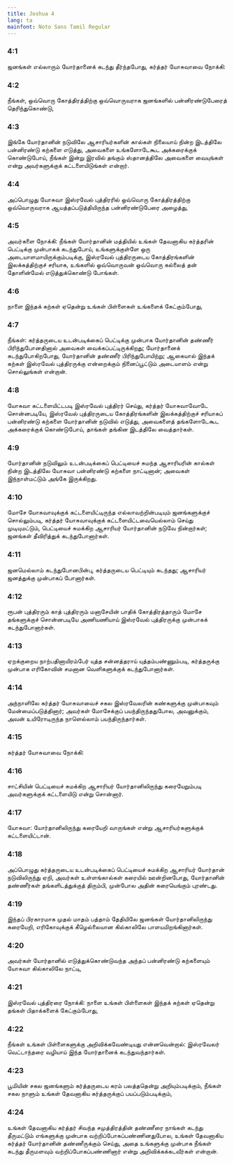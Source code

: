 ```yaml
---
title: Joshua 4
lang: ta
mainfont: Noto Sans Tamil Regular
---
```


###  4:1

ஜனங்கள் எல்லாரும் யோர்தானைக் கடந்து தீர்ந்தபோது, கர்த்தர் யோசுவாவை நோக்கி:

###  4:2

நீங்கள், ஒவ்வொரு கோத்திரத்திற்கு ஒவ்வொருவராக ஜனங்களில் பன்னிரண்டுபேரைத் தெரிந்துகொண்டு,

###  4:3

இங்கே யோர்தானின் நடுவிலே ஆசாரியர்களின் கால்கள் நிலையாய் நின்ற இடத்திலே பன்னிரண்டு கற்களை எடுத்து, அவைகளை உங்களோடேகூட அக்கரைக்குக் கொண்டுபோய், நீங்கள் இன்று இரவில் தங்கும் ஸ்தானத்திலே அவைகளை வையுங்கள் என்று அவர்களுக்குக் கட்டளையிடுங்கள் என்றார்.

###  4:4

அப்பொழுது யோசுவா இஸ்ரவேல் புத்திரரில் ஒவ்வொரு கோத்திரத்திற்கு ஒவ்வொருவராக ஆயத்தப்படுத்தியிருந்த பன்னிரண்டுபேரை அழைத்து,

###  4:5

அவர்களை நோக்கி: நீங்கள் யோர்தானின் மத்தியில் உங்கள் தேவனாகிய கர்த்தரின் பெட்டிக்கு முன்பாகக் கடந்துபோய், உங்களுக்குள்ளே ஒரு அடையாளமாயிருக்கும்படிக்கு, இஸ்ரவேல் புத்திரருடைய கோத்திரங்களின் இலக்கத்திற்குச் சரியாக, உங்களில் ஒவ்வொருவன் ஒவ்வொரு கல்லைத் தன் தோளின்மேல் எடுத்துக்கொண்டு போங்கள்.

###  4:6

நாளை இந்தக் கற்கள் ஏதென்று உங்கள் பிள்ளைகள் உங்களைக் கேட்கும்போது,

###  4:7

நீங்கள்: கர்த்தருடைய உடன்படிக்கைப் பெட்டிக்கு முன்பாக யோர்தானின் தண்ணீர் பிரிந்துபோனதினால் அவைகள் வைக்கப்பட்டிருக்கிறது; யோர்தானைக் கடந்துபோகிறபோது, யோர்தானின் தண்ணீர் பிரிந்துபோயிற்று; ஆகையால் இந்தக் கற்கள் இஸ்ரவேல் புத்திரருக்கு என்றைக்கும் நினைப்பூட்டும் அடையாளம் என்று சொல்லுங்கள் என்றான்.

###  4:8

யோசுவா கட்டளையிட்டபடி இஸ்ரவேல் புத்திரர் செய்து, கர்த்தர் யோசுவாவோடே சொன்னபடியே, இஸ்ரவேல் புத்திரருடைய கோத்திரங்களின் இலக்கத்திற்குச் சரியாகப் பன்னிரண்டு கற்களை யோர்தானின் நடுவில் எடுத்து, அவைகளைத் தங்களோடேகூட அக்கரைக்குக் கொண்டுபோய், தாங்கள் தங்கின இடத்திலே வைத்தார்கள்.

###  4:9

யோர்தானின் நடுவிலும் உடன்படிக்கைப் பெட்டியைச் சுமந்த ஆசாரியரின் கால்கள் நின்ற இடத்திலே யோசுவா பன்னிரண்டு கற்களை நாட்டினான்; அவைகள் இந்நாள்மட்டும் அங்கே இருக்கிறது.

###  4:10

மோசே யோசுவாவுக்குக் கட்டளையிட்டிருந்த எல்லாவற்றின்படியும் ஜனங்களுக்குச் சொல்லும்படி, கர்த்தர் யோசுவாவுக்குக் கட்டளையிட்டவையெல்லாம் செய்து முடியுமட்டும், பெட்டியைச் சுமக்கிற ஆசாரியர் யோர்தானின் நடுவே நின்றார்கள்; ஜனங்கள் தீவிரித்துக் கடந்துபோனார்கள்.

###  4:11

ஜனமெல்லாம் கடந்துபோனபின்பு, கர்த்தருடைய பெட்டியும் கடந்தது; ஆசாரியர் ஜனத்துக்கு முன்பாகப் போனார்கள்.

###  4:12

ரூபன் புத்திரரும் காத் புத்திரரும் மனாசேயின் பாதிக் கோத்திரத்தாரும் மோசே தங்களுக்குச் சொன்னபடியே அணியணியாய் இஸ்ரவேல் புத்திரருக்கு முன்பாகக் கடந்துபோனார்கள்.

###  4:13

ஏறக்குறைய நாற்பதினாயிரம்பேர் யுத்த சன்னத்தராய் யுத்தம்பண்ணும்படி, கர்த்தருக்கு முன்பாக எரிகோவின் சமனான வெளிகளுக்குக் கடந்துபோனார்கள்.

###  4:14

அந்நாளிலே கர்த்தர் யோசுவாவைச் சகல இஸ்ரவேலரின் கண்களுக்கு முன்பாகவும் மேன்மைப்படுத்தினார்; அவர்கள் மோசேக்குப் பயந்திருந்ததுபோல, அவனுக்கும், அவன் உயிரோடிருந்த நாளெல்லாம் பயந்திருந்தார்கள்.

###  4:15

கர்த்தர் யோசுவாவை நோக்கி:

###  4:16

சாட்சியின் பெட்டியைச் சுமக்கிற ஆசாரியர் யோர்தானிலிருந்து கரையேறும்படி அவர்களுக்குக் கட்டளையிடு என்று சொன்னார்.

###  4:17

யோசுவா: யோர்தானிலிருந்து கரையேறி வாருங்கள் என்று ஆசாரியர்களுக்குக் கட்டளையிட்டான்.

###  4:18

அப்பொழுது கர்த்தருடைய உடன்படிக்கைப் பெட்டியைச் சுமக்கிற ஆசாரியர் யோர்தான் நடுவிலிருந்து ஏறி, அவர்கள் உள்ளங்கால்கள் கரையில் ஊன்றினபோது, யோர்தானின் தண்ணீர்கள் தங்களிடத்துக்குத் திரும்பி, முன்போல அதின் கரையெங்கும் புரண்டது.

###  4:19

இந்தப் பிரகாரமாக முதல் மாதம் பத்தாம் தேதியிலே ஜனங்கள் யோர்தானிலிருந்து கரையேறி, எரிகோவுக்குக் கீழெல்லையான கில்காலிலே பாளயமிறங்கினார்கள்.

###  4:20

அவர்கள் யோர்தானில் எடுத்துக்கொண்டுவந்த அந்தப் பன்னிரண்டு கற்களையும் யோசுவா கில்காலிலே நாட்டி,

###  4:21

இஸ்ரவேல் புத்திரரை நோக்கி: நாளை உங்கள் பிள்ளைகள் இந்தக் கற்கள் ஏதென்று தங்கள் பிதாக்களைக் கேட்கும்போது,

###  4:22

நீங்கள் உங்கள் பிள்ளைகளுக்கு அறிவிக்கவேண்டியது என்னவென்றால்: இஸ்ரவேலர் வெட்டாந்தரை வழியாய் இந்த யோர்தானைக் கடந்துவந்தார்கள்.

###  4:23

பூமியின் சகல ஜனங்களும் கர்த்தருடைய கரம் பலத்ததென்று அறியும்படிக்கும், நீங்கள் சகல நாளும் உங்கள் தேவனாகிய கர்த்தருக்குப் பயப்படும்படிக்கும்,

###  4:24

உங்கள் தேவனாகிய கர்த்தர் சிவந்த சமுத்திரத்தின் தண்ணீரை நாங்கள் கடந்து தீருமட்டும் எங்களுக்கு முன்பாக வற்றிப்போகப்பண்ணினதுபோல, உங்கள் தேவனாகிய கர்த்தர் யோர்தானின் தண்ணீருக்கும் செய்து, அதை உங்களுக்கு முன்பாக நீங்கள் கடந்து தீருமளவும் வற்றிப்போகப்பண்ணினார் என்று அறிவிக்கக்கடவீர்கள் என்றான்.

